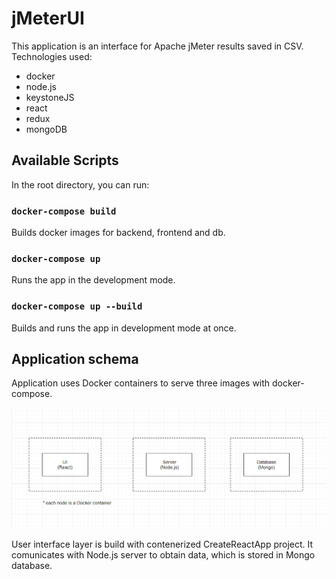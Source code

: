 # jMeterUI

This application is an interface for Apache jMeter results saved in CSV.<br>
Technologies used:

*   docker
*   node.js
*   keystoneJS
*   react
*   redux
*   mongoDB

## Available Scripts

In the root directory, you can run:

### `docker-compose build`

Builds docker images for backend, frontend and db.

### `docker-compose up`

Runs the app in the development mode.

### `docker-compose up --build`

Builds and runs the app in development mode at once.

## Application schema

Application uses Docker containers to serve three images with docker-compose.

![Alt text](docs/appSchema.png?raw=true "Title")

User interface layer is build with contenerized CreateReactApp project. It comunicates with Node.js server to obtain data, which is stored in Mongo database.
